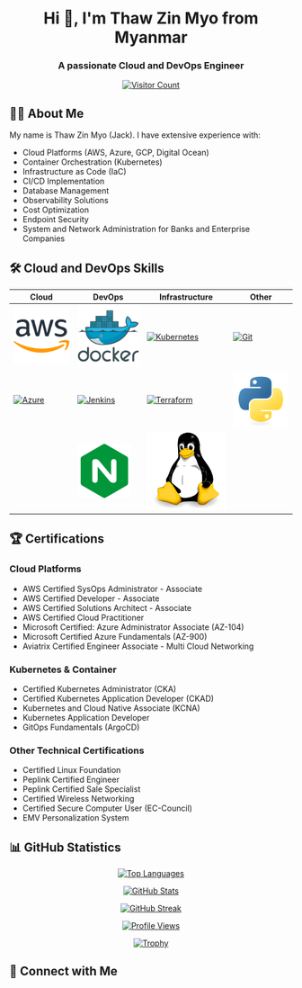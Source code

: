 <div align="center">
  
# Hi 👋, I'm Thaw Zin Myo from Myanmar
### A passionate Cloud and DevOps Engineer

[![Visitor Count](https://profile-counter.glitch.me/thawzinmyo/count.svg)](https://github.com/thawzinmyo)

</div>

## 👨‍💻 About Me

My name is Thaw Zin Myo (Jack). I have extensive experience with:
- Cloud Platforms (AWS, Azure, GCP, Digital Ocean)
- Container Orchestration (Kubernetes)
- Infrastructure as Code (IaC)
- CI/CD Implementation
- Database Management
- Observability Solutions
- Cost Optimization
- Endpoint Security
- System and Network Administration for Banks and Enterprise Companies

## 🛠️ Cloud and DevOps Skills

<div align="center">

| Cloud | DevOps | Infrastructure | Other |
|-------|--------|---------------|--------|
| [![AWS](https://raw.githubusercontent.com/devicons/devicon/master/icons/amazonwebservices/amazonwebservices-original-wordmark.svg)](https://aws.amazon.com) | [![Docker](https://raw.githubusercontent.com/devicons/devicon/master/icons/docker/docker-original-wordmark.svg)](https://www.docker.com/) | [![Kubernetes](https://www.vectorlogo.zone/logos/kubernetes/kubernetes-icon.svg)](https://kubernetes.io) | [![Git](https://www.vectorlogo.zone/logos/git-scm/git-scm-icon.svg)](https://git-scm.com/) |
| [![Azure](https://www.vectorlogo.zone/logos/microsoft_azure/microsoft_azure-icon.svg)](https://azure.microsoft.com/) | [![Jenkins](https://www.vectorlogo.zone/logos/jenkins/jenkins-icon.svg)](https://www.jenkins.io) | [![Terraform](https://img.icons8.com/color/50/000000/terraform.png)](https://www.terraform.io) | [![Python](https://raw.githubusercontent.com/devicons/devicon/master/icons/python/python-original.svg)](https://www.python.org) |
| | [![Nginx](https://raw.githubusercontent.com/devicons/devicon/master/icons/nginx/nginx-original.svg)](https://www.nginx.com) | [![Linux](https://raw.githubusercontent.com/devicons/devicon/master/icons/linux/linux-original.svg)](https://www.linux.org/) | |

</div>

## 🏆 Certifications

### Cloud Platforms
- AWS Certified SysOps Administrator - Associate
- AWS Certified Developer - Associate
- AWS Certified Solutions Architect - Associate
- AWS Certified Cloud Practitioner
- Microsoft Certified: Azure Administrator Associate (AZ-104)
- Microsoft Certified Azure Fundamentals (AZ-900)
- Aviatrix Certified Engineer Associate - Multi Cloud Networking

### Kubernetes & Container
- Certified Kubernetes Administrator (CKA)
- Certified Kubernetes Application Developer (CKAD)
- Kubernetes and Cloud Native Associate (KCNA)
- Kubernetes Application Developer
- GitOps Fundamentals (ArgoCD)

### Other Technical Certifications
- Certified Linux Foundation
- Peplink Certified Engineer
- Peplink Certified Sale Specialist
- Certified Wireless Networking
- Certified Secure Computer User (EC-Council)
- EMV Personalization System

## 📊 GitHub Statistics

<div align="center">

[![Top Languages](https://github-readme-stats.vercel.app/api/top-langs?username=thawzinmyo&show_icons=true&locale=en&layout=compact&theme=dark)](https://github.com/thawzinmyo)

[![GitHub Stats](https://github-readme-stats.vercel.app/api?username=thawzinmyo&show_icons=true&locale=en&theme=dark)](https://github.com/thawzinmyo)

[![GitHub Streak](https://github-readme-streak-stats.herokuapp.com/?user=thawzinmyo&theme=dark)](https://github.com/thawzinmyo)

[![Profile Views](https://komarev.com/ghpvc/?username=thawzinmyo&label=Profile%20views&color=0e75b6&style=flat)](https://github.com/thawzinmyo)

[![Trophy](https://github-profile-trophy.vercel.app/?username=thawzinmyo&theme=darkhub)](https://github.com/thawzinmyo)

</div>

## 🤝 Connect with Me

<!-- <div align="center">

[![Twitter](https://raw.githubusercontent.com/rahuldkjain/github-profile-readme-generator/master/src/images/icons/Social/twitter.svg)](https://twitter.com/thaw_zin_myo)
[![LinkedIn](https://raw.githubusercontent.com/rahuldkjain/github-profile-readme-generator/master/src/images/icons/Social/linked-in-alt.svg)](https://linkedin.com/in/thaw-zin-myo)
[![Instagram](https://raw.githubusercontent.com/rahuldkjain/github-profile-readme-generator/master/src/images/icons/Social/instagram.svg)](https://instagram.com/thaw_zin_my0)

</div> -->